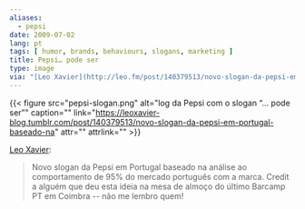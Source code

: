 ```yaml
---
aliases:
  - pepsi
date: 2009-07-02
lang: pt
tags: [ humor, brands, behaviours, slogans, marketing ]
title: Pepsi… pode ser
type: image
via: "[Leo Xavier](http://leo.fm/post/140379513/novo-slogan-da-pepsi-em-portugal-baseado-na)"
---
```


{{< figure src="pepsi-slogan.png" alt="log da Pepsi com o slogan “… pode ser”" caption="" link="https://leoxavier-blog.tumblr.com/post/140379513/novo-slogan-da-pepsi-em-portugal-baseado-na" attr="" attrlink="" >}}

[Leo Xavier](https://leoxavier-blog.tumblr.com/post/140379513/novo-slogan-da-pepsi-em-portugal-baseado-na):

> Novo slogan da Pepsi em Portugal baseado na análise ao comportamento de 95% do mercado português com a marca. Credit a alguém que deu esta ideia na mesa de almoço do último Barcamp PT em Coimbra -- não me lembro quem!
